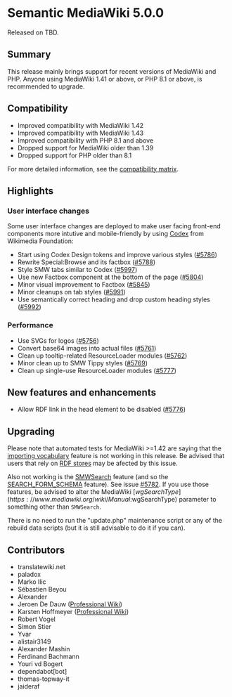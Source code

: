 # Semantic MediaWiki 5.0.0

Released on TBD.

## Summary

This release mainly brings support for recent versions of MediaWiki and PHP.
Anyone using MediaWiki 1.41 or above, or PHP 8.1 or above, is recommended to upgrade.

## Compatibility

* Improved compatibility with MediaWiki 1.42
* Improved compatibility with MediaWiki 1.43
* Improved compatibility with PHP 8.1 and above
* Dropped support for MediaWiki older than 1.39
* Dropped support for PHP older than 8.1

For more detailed information, see the [compatibility matrix](../COMPATIBILITY.md#compatibility).

## Highlights

### User interface changes

Some user interface changes are deployed to make user facing front-end components more intutive and mobile-friendly by using [Codex](https://doc.wikimedia.org/codex/main/) from Wikimedia Foundation:

* Start using Codex Design tokens and improve various styles ([#5786](https://github.com/SemanticMediaWiki/SemanticMediaWiki/pull/5786))
* Rewrite Special:Browse and its factbox ([#5788](https://github.com/SemanticMediaWiki/SemanticMediaWiki/pull/5788))
* Style SMW tabs similar to Codex ([#5997](https://github.com/SemanticMediaWiki/SemanticMediaWiki/pull/5997))
* Use new Factbox component at the bottom of the page  ([#5804](https://github.com/SemanticMediaWiki/SemanticMediaWiki/pull/5804))
* Minor visual improvement to Factbox ([#5845](https://github.com/SemanticMediaWiki/SemanticMediaWiki/pull/5845))
* Minor cleanups on tab styles ([#5991](https://github.com/SemanticMediaWiki/SemanticMediaWiki/pull/5991))
* Use semantically correct heading and drop custom heading styles ([#5992](https://github.com/SemanticMediaWiki/SemanticMediaWiki/pull/5992))

### Performance

* Use SVGs for logos ([#5756](https://github.com/SemanticMediaWiki/SemanticMediaWiki/pull/5756))
* Convert base64 images into actual files ([#5761](https://github.com/SemanticMediaWiki/SemanticMediaWiki/pull/5761))
* Clean up tooltip-related ResourceLoader modules ([#5762](https://github.com/SemanticMediaWiki/SemanticMediaWiki/pull/5762))
* Minor clean up to SMW Tippy styles ([#5769](https://github.com/SemanticMediaWiki/SemanticMediaWiki/pull/5769))
* Clean up single-use ResourceLoader modules ([#5777](https://github.com/SemanticMediaWiki/SemanticMediaWiki/pull/5777))

## New features and enhancements

* Allow RDF link in the head element to be disabled ([#5776](https://github.com/SemanticMediaWiki/SemanticMediaWiki/pull/5776))


## Upgrading

Please note that automated tests for MediaWiki >=1.42 are saying that  the [importing vocabulary](https://www.semantic-mediawiki.org/wiki/Help:Import_vocabulary) feature is not working in this release. Be advised that users that rely on [RDF stores](https://www.semantic-mediawiki.org/wiki/Help:Using_SPARQL_and_RDF_stores) may be afected by this issue.

Also not working is the [SMWSearch](https://www.semantic-mediawiki.org/wiki/Help:SMWSearch) feature (and so the [SEARCH_FORM_SCHEMA](https://www.semantic-mediawiki.org/wiki/Help:Schema/Type/SEARCH_FORM_SCHEMA) feature). See issue [#5782](https://github.com/SemanticMediaWiki/SemanticMediaWiki/issues/5782). If you use those features, be advised to alter the MediaWiki [$wgSearchType](https://www.mediawiki.org/wiki/Manual:$wgSearchType) parameter to something other than `SMWSearch`. 

There is no need to run the "update.php" maintenance script or any of the rebuild data scripts (but it is still advisable to do it if you can).


## Contributors

* translatewiki.net
* paladox
* Marko Ilic
* Sébastien Beyou
* Alexander
* Jeroen De Dauw ([Professional Wiki](https://professional.wiki/))
* Karsten Hoffmeyer ([Professional Wiki](https://professional.wiki/))
* Robert Vogel
* Simon Stier
* Yvar
* alistair3149
* Alexander Mashin
* Ferdinand Bachmann
* Youri vd Bogert
* dependabot[bot]
* thomas-topway-it
* jaideraf